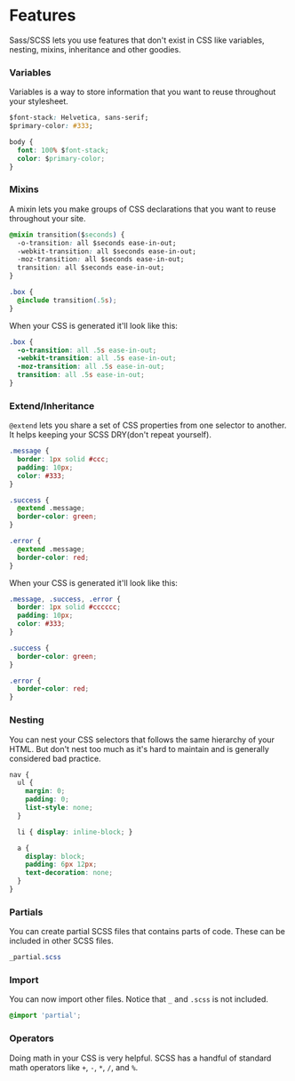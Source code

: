 # Features

Sass/SCSS lets you use features that don't exist in CSS like variables, nesting, mixins, inheritance and other goodies.

### Variables

Variables is a way to store information that you want to reuse throughout your stylesheet.

```css
$font-stack: Helvetica, sans-serif;
$primary-color: #333;

body {
  font: 100% $font-stack;
  color: $primary-color;
}
```

### Mixins

A mixin lets you make groups of CSS declarations that you want to reuse throughout your site.

```css
@mixin transition($seconds) {
  -o-transition: all $seconds ease-in-out;
  -webkit-transition: all $seconds ease-in-out;
  -moz-transition: all $seconds ease-in-out;
  transition: all $seconds ease-in-out;
}

.box { 
  @include transition(.5s); 
}
```

When your CSS is generated it'll look like this:

```css
.box {
  -o-transition: all .5s ease-in-out;
  -webkit-transition: all .5s ease-in-out;
  -moz-transition: all .5s ease-in-out;
  transition: all .5s ease-in-out;
}
```

### Extend/Inheritance

`@extend` lets you share a set of CSS properties from one selector to another. It helps keeping your SCSS DRY\(don't repeat yourself\).

```css
.message {
  border: 1px solid #ccc;
  padding: 10px;
  color: #333;
}

.success {
  @extend .message;
  border-color: green;
}

.error {
  @extend .message;
  border-color: red;
}
```

When your CSS is generated it'll look like this:

```css
.message, .success, .error {
  border: 1px solid #cccccc;
  padding: 10px;
  color: #333;
}

.success {
  border-color: green;
}

.error {
  border-color: red;
}
```

### Nesting

You can nest your CSS selectors that follows the same hierarchy of your HTML. But don't nest too much as it's hard to maintain and is generally considered bad practice.

```css
nav {
  ul {
    margin: 0;
    padding: 0;
    list-style: none;
  }

  li { display: inline-block; }

  a {
    display: block;
    padding: 6px 12px;
    text-decoration: none;
  }
}
```

### Partials

You can create partial SCSS files that contains parts of code. These can be included in other SCSS files.

```css
_partial.scss
```

### Import

You can now import other files. Notice that `_` and `.scss` is not included.

```css
@import 'partial';
```

### Operators

Doing math in your CSS is very helpful. SCSS has a handful of standard math operators like `+`, `-`, `*`, `/`, and `%`.

